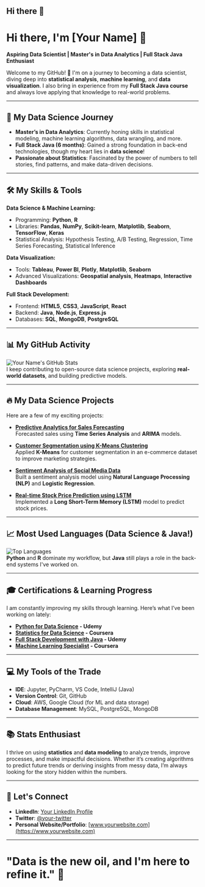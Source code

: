 ## Hi there 👋

# Hi there, I'm [Your Name] 👋  
**Aspiring Data Scientist | Master's in Data Analytics | Full Stack Java Enthusiast**

Welcome to my GitHub! 🌱 I'm on a journey to becoming a data scientist, diving deep into **statistical analysis**, **machine learning**, and **data visualization**. I also bring in experience from my **Full Stack Java course** and always love applying that knowledge to real-world problems.

---

## 🚀 My Data Science Journey
- **Master’s in Data Analytics**: Currently honing skills in statistical modeling, machine learning algorithms, data wrangling, and more.
- **Full Stack Java (6 months)**: Gained a strong foundation in back-end technologies, though my heart lies in **data science**!
- **Passionate about Statistics**: Fascinated by the power of numbers to tell stories, find patterns, and make data-driven decisions.

---

## 🛠️ My Skills & Tools
**Data Science & Machine Learning:**
- Programming: **Python**, **R**
- Libraries: **Pandas**, **NumPy**, **Scikit-learn**, **Matplotlib**, **Seaborn**, **TensorFlow**, **Keras**
- Statistical Analysis: Hypothesis Testing, A/B Testing, Regression, Time Series Forecasting, Statistical Inference

**Data Visualization:**
- Tools: **Tableau**, **Power BI**, **Plotly**, **Matplotlib**, **Seaborn**
- Advanced Visualizations: **Geospatial analysis**, **Heatmaps**, **Interactive Dashboards**

**Full Stack Development:**
- Frontend: **HTML5**, **CSS3**, **JavaScript**, **React**
- Backend: **Java**, **Node.js**, **Express.js**
- Databases: **SQL**, **MongoDB**, **PostgreSQL**

---

## 📊 My GitHub Activity  
![Your Name's GitHub Stats](https://github-readme-stats.vercel.app/api?username=your-username&count_private=true&show_icons=true&hide_title=true&theme=radical)  
I keep contributing to open-source data science projects, exploring **real-world datasets**, and building predictive models.

---

## 🔥 My Data Science Projects
Here are a few of my exciting projects:

- **[Predictive Analytics for Sales Forecasting](https://github.com/your-username/project1)**  
  Forecasted sales using **Time Series Analysis** and **ARIMA** models.

- **[Customer Segmentation using K-Means Clustering](https://github.com/your-username/project2)**  
  Applied **K-Means** for customer segmentation in an e-commerce dataset to improve marketing strategies.

- **[Sentiment Analysis of Social Media Data](https://github.com/your-username/project3)**  
  Built a sentiment analysis model using **Natural Language Processing (NLP)** and **Logistic Regression**.

- **[Real-time Stock Price Prediction using LSTM](https://github.com/your-username/project4)**  
  Implemented a **Long Short-Term Memory (LSTM)** model to predict stock prices.

---

## 📈 Most Used Languages (Data Science & Java!)
![Top Languages](https://github-readme-stats.vercel.app/api/top-langs/?username=your-username&layout=compact&theme=radical)  
**Python** and **R** dominate my workflow, but **Java** still plays a role in the back-end systems I've worked on.

---

## 🎓 Certifications & Learning Progress
I am constantly improving my skills through learning. Here’s what I’ve been working on lately:

- **[Python for Data Science](https://www.udemy.com/course/python-for-data-science/) - Udemy**  
- **[Statistics for Data Science](https://www.coursera.org/courses/statistics-for-data-science) - Coursera**  
- **[Full Stack Development with Java](https://www.udemy.com/course/full-stack-java-development/) - Udemy**  
- **[Machine Learning Specialist](https://www.coursera.org/learn/machine-learning) - Coursera**  

---

## 💻 My Tools of the Trade  
- **IDE**: Jupyter, PyCharm, VS Code, IntelliJ (Java)  
- **Version Control**: Git, GitHub  
- **Cloud**: AWS, Google Cloud (for ML and data storage)  
- **Database Management**: MySQL, PostgreSQL, MongoDB  

---

## 📚 Stats Enthusiast
I thrive on using **statistics** and **data modeling** to analyze trends, improve processes, and make impactful decisions. Whether it’s creating algorithms to predict future trends or deriving insights from messy data, I’m always looking for the story hidden within the numbers.

---

## 💬 Let's Connect
- **LinkedIn**: [Your LinkedIn Profile](https://www.linkedin.com/in/your-profile)
- **Twitter**: [@your-twitter](https://twitter.com/your-twitter)
- **Personal Website/Portfolio**: [www.yourwebsite.com](https://www.yourwebsite.com)

---

# "Data is the new oil, and I'm here to refine it." 🚀
